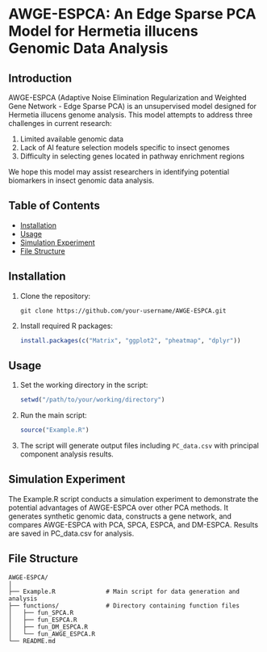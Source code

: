 # AWGE-ESPCA: An Edge Sparse PCA Model for Hermetia illucens Genomic Data Analysis



## Introduction

AWGE-ESPCA (Adaptive Noise Elimination Regularization and Weighted Gene Network - Edge Sparse PCA) is an unsupervised model designed for Hermetia illucens genome analysis. This model attempts to address three challenges in current research:

1. Limited available genomic data
2. Lack of AI feature selection models specific to insect genomes
3. Difficulty in selecting genes located in pathway enrichment regions

We hope this model may assist researchers in identifying potential biomarkers in insect genomic data analysis.





## Table of Contents
- [Installation](#installation)
- [Usage](#usage)
- [Simulation Experiment](#simulation-experiment)
- [File Structure](#file-structure)

## Installation

1. Clone the repository:

   ```
   git clone https://github.com/your-username/AWGE-ESPCA.git
   ```

2. Install required R packages:

   ```R
   install.packages(c("Matrix", "ggplot2", "pheatmap", "dplyr"))
   ```

## Usage

1. Set the working directory in the script:

   ```R
   setwd("/path/to/your/working/directory")
   ```

2. Run the main script:

   ```R
   source("Example.R")
   ```

3. The script will generate output files including `PC_data.csv` with principal component analysis results.

## Simulation Experiment

The Example.R script conducts a simulation experiment to demonstrate the potential advantages of AWGE-ESPCA over other PCA methods. It generates synthetic genomic data, constructs a gene network, and compares AWGE-ESPCA with PCA, SPCA, ESPCA, and DM-ESPCA. Results are saved in PC_data.csv for analysis.





## File Structure

```
AWGE-ESPCA/
│
├── Example.R              # Main script for data generation and analysis
├── functions/             # Directory containing function files
│   ├── fun_SPCA.R
│   ├── fun_ESPCA.R
│   ├── fun_DM_ESPCA.R
│   └── fun_AWGE_ESPCA.R
└── README.md
```

